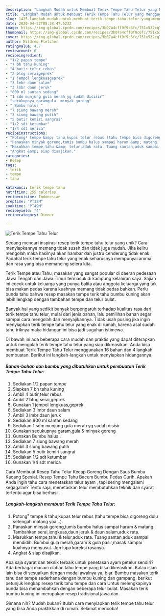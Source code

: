 ```yaml
---
description: "Langkah Mudah untuk Membuat Terik Tempe Tahu Telur yang Menggugah Selera"
title: "Langkah Mudah untuk Membuat Terik Tempe Tahu Telur yang Menggugah Selera"
slug: 1425-langkah-mudah-untuk-membuat-terik-tempe-tahu-telur-yang-menggugah-selera
date: 2020-04-22T08:38:47.523Z
image: https://img-global.cpcdn.com/recipes/3b07a4cff0f9c6fc/751x532cq70/terik-tempe-tahu-telur-foto-resep-utama.jpg
thumbnail: https://img-global.cpcdn.com/recipes/3b07a4cff0f9c6fc/751x532cq70/terik-tempe-tahu-telur-foto-resep-utama.jpg
cover: https://img-global.cpcdn.com/recipes/3b07a4cff0f9c6fc/751x532cq70/terik-tempe-tahu-telur-foto-resep-utama.jpg
author: Mildred Fletcher
ratingvalue: 4.7
reviewcount: 6
recipeingredient:
- "1/2 papan tempe"
- "7 bh tahu kuning"
- "4 butir telur rebus"
- "2 btng seraigeprek"
- "1 jempol lengkuasgeprek"
- "3 lmbr daun salam"
- "3 lmbr daun jeruk"
- "800 ml santan sedang"
- "1 sdm munjung gula merah yg sudah disisir"
- "secukupnya garamgula  minyak goreng"
- " Bumbu halus "
- "7 siung bawang merah"
- "3 siung bawang putih"
- "5 butir kemiri sangrai"
- "1/2 sdt ketumbar"
- "1/4 sdt merica"
recipeinstructions:
- "Potong² tempe &amp; tahu,kupas telur rebus (tahu tempe bisa digoreng dulu setengah matang yaa...)."
- "Panaskan minyak goreng,tumis bumbu halus sampai harum &amp; matang. Tambahkan serai,lengkuas,daun jeruk &amp; daun salam,aduk rata."
- "Masukkan tempe,tahu &amp; telur,aduk rata. Tuang santan,aduk sampai mendidih. Bumbui gula merah,garam &amp; gula pasir,masak sampai kuahnya menyusut. Jgn lupa koreksi rasanya."
- "Angkat &amp; siap disajikan."
categories:
- Resep
tags:
- terik
- tempe
- tahu

katakunci: terik tempe tahu 
nutrition: 255 calories
recipecuisine: Indonesian
preptime: "PT12M"
cooktime: "PT49M"
recipeyield: "4"
recipecategory: Dinner

---
```



![Terik Tempe Tahu Telur](https://img-global.cpcdn.com/recipes/3b07a4cff0f9c6fc/751x532cq70/terik-tempe-tahu-telur-foto-resep-utama.jpg)

Sedang mencari inspirasi resep terik tempe tahu telur yang unik? Cara menyiapkannya memang tidak susah dan tidak juga mudah. Jika keliru mengolah maka hasilnya akan hambar dan justru cenderung tidak enak. Padahal terik tempe tahu telur yang enak seharusnya mempunyai aroma dan rasa yang bisa memancing selera kita.

Terik Tempe atau Tahu, masakan yang sangat popular di daerah pedesaan Jawa Tengah dan Jawa Timur termasuk di kampung kelahiran saya. Sajian ini cocok untuk keluarga yang punya balita atau anggota keluarga yang tak bisa makan pedas karena kuahnya memang tidak pedas bahkan. Perlu bunda tahu bahwa resep masakan tempe terik tahu bumbu kuning akan lebih lengkap dengan tambahan tempe dan telur bulat.

Banyak hal yang sedikit banyak berpengaruh terhadap kualitas rasa dari terik tempe tahu telur, mulai dari jenis bahan, lalu pemilihan bahan segar sampai cara mengolah dan menyajikannya. Tidak usah pusing jika ingin menyiapkan terik tempe tahu telur yang enak di rumah, karena asal sudah tahu triknya maka hidangan ini bisa jadi suguhan istimewa.


Di bawah ini ada beberapa cara mudah dan praktis yang dapat diterapkan untuk mengolah terik tempe tahu telur yang siap dikreasikan. Anda bisa membuat Terik Tempe Tahu Telur menggunakan 16 bahan dan 4 langkah pembuatan. Berikut ini langkah-langkah untuk menyiapkan hidangannya.

<!--inarticleads1-->

##### Bahan-bahan dan bumbu yang dibutuhkan untuk pembuatan Terik Tempe Tahu Telur:

1. Sediakan 1/2 papan tempe
1. Siapkan 7 bh tahu kuning
1. Ambil 4 butir telur rebus
1. Ambil 2 btng serai,geprek
1. Gunakan 1 jempol lengkuas,geprek
1. Sediakan 3 lmbr daun salam
1. Ambil 3 lmbr daun jeruk
1. Sediakan 800 ml santan sedang
1. Sediakan 1 sdm munjung gula merah yg sudah disisir
1. Gunakan secukupnya garam,gula &amp; minyak goreng
1. Gunakan  Bumbu halus :
1. Sediakan 7 siung bawang merah
1. Ambil 3 siung bawang putih
1. Sediakan 5 butir kemiri sangrai
1. Sediakan 1/2 sdt ketumbar
1. Gunakan 1/4 sdt merica


Cara Membuat Resep Tahu Telur Kecap Goreng Dengan Saus Bumbu Kacang Spesial. Resep Tempe Tahu Bacem Bumbu Pedas Gurih. Apakah Anda ingin tahu cara menetaskan telur ayam , tapi sering mengalami kegagalan? Tentu saja, menetaskan telur membutuhkan teknik dan syarat tertentu agar bisa berhasil. 

<!--inarticleads2-->

##### Langkah-langkah membuat Terik Tempe Tahu Telur:

1. Potong² tempe &amp; tahu,kupas telur rebus (tahu tempe bisa digoreng dulu setengah matang yaa...).
1. Panaskan minyak goreng,tumis bumbu halus sampai harum &amp; matang. Tambahkan serai,lengkuas,daun jeruk &amp; daun salam,aduk rata.
1. Masukkan tempe,tahu &amp; telur,aduk rata. Tuang santan,aduk sampai mendidih. Bumbui gula merah,garam &amp; gula pasir,masak sampai kuahnya menyusut. Jgn lupa koreksi rasanya.
1. Angkat &amp; siap disajikan.


Apa saja syarat dan teknik terbaik untuk penetasan ayam petelur sendiri? Ada berbagai macam olahan tahu tempe yang bisa dikreasikan. Kalau isian lain bisa di sesuaikan dengan modal awalnya ya, biar. Bumbu masakan terik tahu dan tempe sederhana dengan bumbu kuning dan gampang, berikut petunjuk lengkap resep terik tahu tempe dan cara Untuk melengkapinya bunda bisa menambahkan dengan beberapa telur bulat. Masakan terik bumbu kuning ini merupakan resep tradisional jawa dan. 

Gimana nih? Mudah bukan? Itulah cara menyiapkan terik tempe tahu telur yang bisa Anda praktikkan di rumah. Selamat mencoba!
